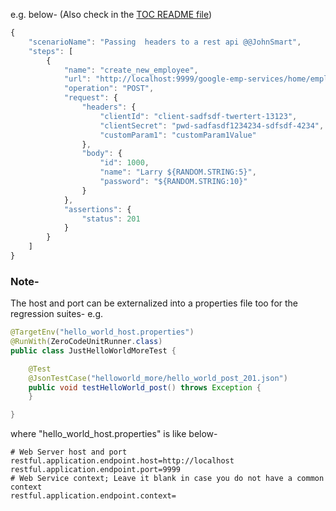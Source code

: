         
e.g. below- (Also check in the [TOC README file](https://github.com/authorjapps/zerocode#passing-headers-to-the-rest-api))

```javaScript
{
    "scenarioName": "Passing  headers to a rest api @@JohnSmart",
    "steps": [
        {
            "name": "create_new_employee",
            "url": "http://localhost:9999/google-emp-services/home/employees",
            "operation": "POST",
            "request": {
                "headers": {
                    "clientId": "client-sadfsdf-twertert-13123",
                    "clientSecret": "pwd-sadfasdf1234234-sdfsdf-4234",
                    "customParam1": "customParam1Value"
                },
                "body": {
                    "id": 1000,
                    "name": "Larry ${RANDOM.STRING:5}",
                    "password": "${RANDOM.STRING:10}"
                }
            },
            "assertions": {
                "status": 201
            }
        }
    ]
}
``` 

### Note-
The host and port can be externalized into a properties file too for the regression suites-
e.g.

```java
@TargetEnv("hello_world_host.properties")
@RunWith(ZeroCodeUnitRunner.class)
public class JustHelloWorldMoreTest {

    @Test
    @JsonTestCase("helloworld_more/hello_world_post_201.json")
    public void testHelloWorld_post() throws Exception {
    }

}
```

where "hello_world_host.properties" is like below-
```properties
# Web Server host and port
restful.application.endpoint.host=http://localhost
restful.application.endpoint.port=9999
# Web Service context; Leave it blank in case you do not have a common context
restful.application.endpoint.context=
```
